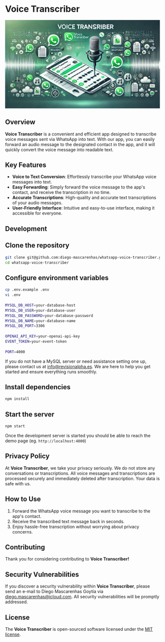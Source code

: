# Voice Transcriber

![Voice Transcriber Banner](https://github.com/diego-mascarenhas/whatsapp-voice-transcriber/raw/main/assets/banner.jpg)

## Overview

**Voice Transcriber** is a convenient and efficient app designed to transcribe voice messages sent via WhatsApp into text. With our app, you can easily forward an audio message to the designated contact in the app, and it will quickly convert the voice message into readable text.

## Key Features

- **Voice to Text Conversion**: Effortlessly transcribe your WhatsApp voice messages into text.
- **Easy Forwarding**: Simply forward the voice message to the app's contact, and receive the transcription in no time.
- **Accurate Transcriptions**: High-quality and accurate text transcriptions of your audio messages.
- **User-Friendly Interface**: Intuitive and easy-to-use interface, making it accessible for everyone.

## Development

## Clone the repository

```sh
git clone git@github.com:diego-mascarenhas/whatsapp-voice-transcriber.git
cd whatsapp-voice-transcriber
```

## Configure environment variables

```sh
cp .env.example .env
vi .env

MYSQL_DB_HOST=your-database-host
MYSQL_DB_USER=your-database-user
MYSQL_DB_PASSWORD=your-database-password
MYSQL_DB_NAME=your-database-name
MYSQL_DB_PORT=3306

OPENAI_API_KEY=your-openai-api-key
EVENT_TOKEN=your-event-token

PORT=4000
```
If you do not have a MySQL server or need assistance setting one up, please contact us at [info@revisionalpha.es](mailto:info@revisionalpha.es). We are here to help you get started and ensure everything runs smoothly.

## Install dependencies

```sh
npm install
```

## Start the server

```sh
npm start
```

Once the development server is started you should be able to reach the demo page (eg. `http://localhost:4000`)

## Privacy Policy

At **Voice Transcriber**, we take your privacy seriously. We do not store any conversations or transcriptions. All voice messages and transcriptions are processed securely and immediately deleted after transcription. Your data is safe with us.

## How to Use

1. Forward the WhatsApp voice message you want to transcribe to the app's contact.
2. Receive the transcribed text message back in seconds.
3. Enjoy hassle-free transcription without worrying about privacy concerns.

## Contributing

Thank you for considering contributing to **Voice Transcriber!**

## Security Vulnerabilities

If you discover a security vulnerability within **Voice Transcriber**, please send an e-mail to Diego Mascarenhas Goytía via [diego.mascarenhas@icloud.com](mailto:diego.mascarenhas@icloud.com). All security vulnerabilities will be promptly addressed.

## License

The **Voice Transcriber** is open-sourced software licensed under the [MIT license](https://opensource.org/licenses/MIT).